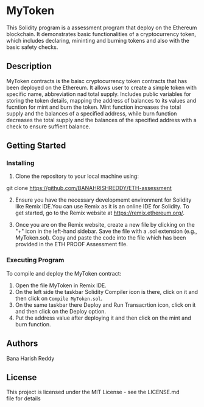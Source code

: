 # MyToken
This Solidity program is a assessment program that deploy on the Ethereum blockchain. It demonstrates basic functionalities of a cryptocurrency token, which includes declaring, mininting and burning tokens and also with the basic safety checks.

## Description
MyToken contracts is the baisc cryptocurrency token contracts that has been deployed on the Ethereum. It allows user to create a simple token with specific name, abbreviation nad total supply. Includes public variables for storing the token details, mapping the address of balances to its values and fucntion for mint and burn the token. Mint function increases the total supply and the balances of a specified address, while burn function decreases the total supply and the balances of the specified address with a check to ensure suffient balance.

## Getting Started
### Installing
1) Clone the repository to your local machine using:

git clone https://github.com/BANAHRISHREDDY/ETH-assessment


2) Ensure you have the necessary developmemt environment for Solidity like Remix IDE.You can use Remix as it is an online IDE for Solidity. To get started, go to the Remix website at https://remix.ethereum.org/.
   
4) Once you are on the Remix website, create a new file by clicking on the "+" icon in the left-hand sidebar. Save the file with a .sol extension (e.g., MyToken.sol). Copy and paste the  code into the file which has been provided in the ETH PROOF Assessment file.

### Executing Program
To compile and deploy the MyToken contract:
1) Open the file MyToken in Remix IDE.
2) On the left side the taskbar Solidity Compiler icon is there, click on it and then click on `Compile MyToken.sol`.
3) On the same taskbar there Deploy and Run Transacrtion icon, click on it and then click on the Deploy option.
4) Put the address value after deploying it and then click on the mint and burn function.

## Authors
Bana Harish Reddy

## License
This project is licensed under the MIT License - see the LICENSE.md file for details
